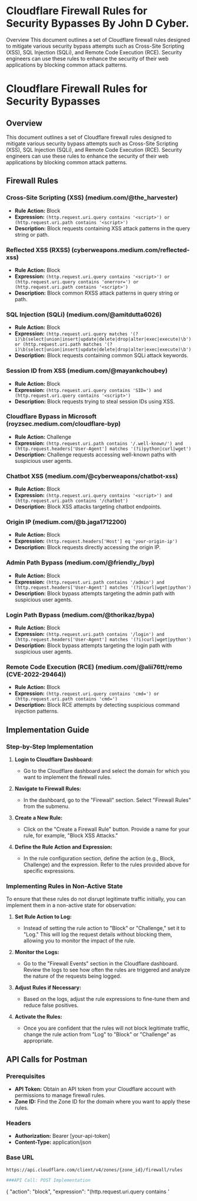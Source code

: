 
# Cloudflare Firewall Rules for Security Bypasses By John D Cyber.

Overview
This document outlines a set of Cloudflare firewall rules designed to mitigate various security bypass attempts such as Cross-Site Scripting (XSS), SQL Injection (SQLi), and Remote Code Execution (RCE). Security engineers can use these rules to enhance the security of their web applications by blocking common attack patterns.

# Cloudflare Firewall Rules for Security Bypasses

## Overview
This document outlines a set of Cloudflare firewall rules designed to mitigate various security bypass attempts such as Cross-Site Scripting (XSS), SQL Injection (SQLi), and Remote Code Execution (RCE). Security engineers can use these rules to enhance the security of their web applications by blocking common attack patterns.

## Firewall Rules

### Cross-Site Scripting (XSS) (medium.com/@the_harvester)
- **Rule Action:** Block
- **Expression:** `(http.request.uri.query contains '<script>') or (http.request.uri.path contains '<script>')`
- **Description:** Block requests containing XSS attack patterns in the query string or path.

### Reflected XSS (RXSS) (cyberweapons.medium.com/reflected-xss)
- **Rule Action:** Block
- **Expression:** `(http.request.uri.query contains '<script>') or (http.request.uri.query contains 'onerror=') or (http.request.uri.path contains '<script>')`
- **Description:** Block common RXSS attack patterns in query string or path.

### SQL Injection (SQLi) (medium.com/@amitdutta6026)
- **Rule Action:** Block
- **Expression:** `(http.request.uri.query matches '(?i)\b(select|union|insert|update|delete|drop|alter|exec|execute)\b') or (http.request.uri.path matches '(?i)\b(select|union|insert|update|delete|drop|alter|exec|execute)\b')`
- **Description:** Block requests containing common SQLi attack keywords.

### Session ID from XSS (medium.com/@mayankchoubey)
- **Rule Action:** Block
- **Expression:** `(http.request.uri.query contains 'SID=') and (http.request.uri.query contains '<script>')`
- **Description:** Block requests trying to steal session IDs using XSS.

### Cloudflare Bypass in Microsoft (royzsec.medium.com/cloudflare-byp)
- **Rule Action:** Challenge
- **Expression:** `(http.request.uri.path contains '/.well-known/') and (http.request.headers['User-Agent'] matches '(?i)python|curl|wget')`
- **Description:** Challenge requests accessing well-known paths with suspicious user agents.

### Chatbot XSS (medium.com/@cyberweapons/chatbot-xss)
- **Rule Action:** Block
- **Expression:** `(http.request.uri.query contains '<script>') and (http.request.uri.path contains '/chatbot')`
- **Description:** Block XSS attacks targeting chatbot endpoints.

### Origin IP (medium.com/@b.jaga1712200)
- **Rule Action:** Block
- **Expression:** `(http.request.headers['Host'] eq 'your-origin-ip')`
- **Description:** Block requests directly accessing the origin IP.

### Admin Path Bypass (medium.com/@friendly_/byp)
- **Rule Action:** Block
- **Expression:** `(http.request.uri.path contains '/admin') and (http.request.headers['User-Agent'] matches '(?i)curl|wget|python')`
- **Description:** Block bypass attempts targeting the admin path with suspicious user agents.

### Login Path Bypass (medium.com/@thorikaz/bypa)
- **Rule Action:** Block
- **Expression:** `(http.request.uri.path contains '/login') and (http.request.headers['User-Agent'] matches '(?i)curl|wget|python')`
- **Description:** Block bypass attempts targeting the login path with suspicious user agents.

### Remote Code Execution (RCE) (medium.com/@alii76tt/remo (CVE-2022-29464))
- **Rule Action:** Block
- **Expression:** `(http.request.uri.query contains 'cmd=') or (http.request.uri.path contains 'cmd=')`
- **Description:** Block RCE attempts by detecting suspicious command injection patterns.

## Implementation Guide

### Step-by-Step Implementation

1. **Login to Cloudflare Dashboard:**
   - Go to the Cloudflare dashboard and select the domain for which you want to implement the firewall rules.

2. **Navigate to Firewall Rules:**
   - In the dashboard, go to the "Firewall" section. Select "Firewall Rules" from the submenu.

3. **Create a New Rule:**
   - Click on the "Create a Firewall Rule" button. Provide a name for your rule, for example, "Block XSS Attacks."

4. **Define the Rule Action and Expression:**
   - In the rule configuration section, define the action (e.g., Block, Challenge) and the expression. Refer to the rules provided above for specific expressions.

### Implementing Rules in Non-Active State

To ensure that these rules do not disrupt legitimate traffic initially, you can implement them in a non-active state for observation:

1. **Set Rule Action to Log:**
   - Instead of setting the rule action to "Block" or "Challenge," set it to "Log." This will log the request details without blocking them, allowing you to monitor the impact of the rule.

2. **Monitor the Logs:**
   - Go to the "Firewall Events" section in the Cloudflare dashboard. Review the logs to see how often the rules are triggered and analyze the nature of the requests being logged.

3. **Adjust Rules if Necessary:**
   - Based on the logs, adjust the rule expressions to fine-tune them and reduce false positives.

4. **Activate the Rules:**
   - Once you are confident that the rules will not block legitimate traffic, change the rule action from "Log" to "Block" or "Challenge" as appropriate.

## API Calls for Postman

### Prerequisites
- **API Token:** Obtain an API token from your Cloudflare account with permissions to manage firewall rules.
- **Zone ID:** Find the Zone ID for the domain where you want to apply these rules.

### Headers
- **Authorization:** Bearer [your-api-token]
- **Content-Type:** application/json

### Base URL
```bash
https://api.cloudflare.com/client/v4/zones/{zone_id}/firewall/rules

###API Call: POST Implementation

```
{
  "action": "block",
  "expression": "(http.request.uri.query contains '<script>') or (http.request.uri.path contains '<script>')",
  "description": "Block requests containing XSS attack patterns in the query string or path.",
  "paused": false,
  "priority": 1,
  "ref": "Block XSS Attacks"
}
```

###Curl Command:
```
curl -X POST "https://api.cloudflare.com/client/v4/zones/{zone_id}/firewall/rules" \
     -H "Authorization: Bearer [your-api-token]" \
     -H "Content-Type: application/json" \
     --data '{
       "action": "block",
       "expression": "(http.request.uri.query contains \'<script>\') or (http.request.uri.path contains \'<script>\')",
       "description": "Block requests containing XSS attack patterns in the query string or path.",
       "paused": false,
       "priority": 1,
       "ref": "Block XSS Attacks"
     }'

```






